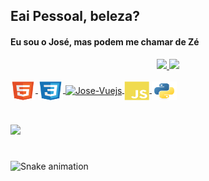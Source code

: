## Eai Pessoal, beleza?
#### Eu sou o José, mas podem me chamar de Zé

<div align="center">
  <a href="https://github.com/JoseMariaMacedo">
  <img height="180em" src="https://github-readme-stats.vercel.app/api?username=JoseMariaMacedo&show_icons=true&theme=calm&include_all_commits=true&count_private=true"/>
  <img height="180em" src="https://github-readme-stats.vercel.app/api/top-langs/?username=JoseMariaMacedo&layout=compact&langs_count=7&theme=calm"/>
</div>
<div style="display: inline_block"><br>
  <img align="center" alt="Jose-HTML" height="30" width="40" src="https://raw.githubusercontent.com/devicons/devicon/master/icons/html5/html5-original.svg">
  <img align="center" alt="Jose-CSS" height="30" width="40" src="https://raw.githubusercontent.com/devicons/devicon/master/icons/css3/css3-original.svg">
  <img align="center" alt="Jose-Vuejs" height="30" width="40" src="https://cdn.jsdelivr.net/gh/devicons/devicon/icons/vuejs/vuejs-original.svg">
  <img align="center" alt="Jose-Js" height="30" width="40" src="https://raw.githubusercontent.com/devicons/devicon/master/icons/javascript/javascript-plain.svg">
  <img align="center" alt="Jose-Python" height="30" width="40" src="https://raw.githubusercontent.com/devicons/devicon/master/icons/python/python-original.svg">
</div>

#

<div>
  <a href="https://www.linkedin.com/in/josemariamacedo/" target="_blank"><img src="https://img.shields.io/badge/LinkedIn-0077B5?style=for-the-badge&logo=linkedin&logoColor=white" target="_blank"></a>
</div>

#

![Snake animation](https://github.com/JoseMariaMacedo/rafaballerini/blob/output/github-contribution-grid-snake.svg)

